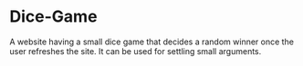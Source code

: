 # Dice-Game
A website having a small dice game that decides a random winner once the user refreshes the site. It can be used for settling small arguments.
